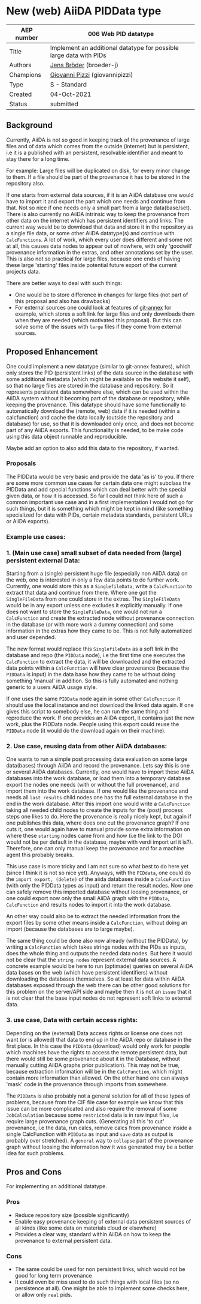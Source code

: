 # New (web) AiiDA PIDData type

| AEP number | 006 Web PID datatype                                              |
|------------|-------------------------------------------------------------------|
| Title      | Implement an additional datatype for possible large data with PIDs|
| Authors    | [Jens Bröder](mailto:j.broeder@fz-juelich.de) (broeder-j)         |
| Champions  | [Giovanni Pizzi](mailto:giovanni.pizzi@epfl.ch) (giovannipizzi)   |
| Type       | S - Standard                                                      |
| Created    | 04-Oct-2021                                                       |
| Status     | submitted                                                             |

## Background

Currently, AiiDA is not so good in keeping track of the provenance of large files and
of data which comes from the outside (internet) but is persistent, i.e it is a published with an persistent, resolvable identifier and meant to stay there for a long time.

For example: Large files will be duplicated on disk, for every minor change to them. 
If a file should be part of the provenance it has to be stored in the repository also.

If one starts from external data sources, if it is an AiiDA database one would have to import
it and export the part which one needs and continue from that. Not so nice if one needs only a
small part from a large data(base/set). There is also currently no AiiDA intrinsic way to keep the
provenance from other data on the internet which has persistent identifiers and links.
The current way would be to download that data and store it in the repository as a single file
data, or some other AiiDA datatype(s) and continue with `CalcFunctions`. 
A lot of work, which every user does different and some not at all, this causes data nodes to appear out
of nowhere, with only 'goodwill' provenance information in the extras, and other annotations set by the user.
This is also not so practical for large files, because one ends of having these large 'starting' files
inside potential future export of the current projects data.

There are better ways to deal with such things:
* One would be to store difference in changes for large files (not part of this proposal and also has drawbacks)
* For external sources one could look at features of [git-annex](https://git-annex.branchable.com/) for example,
which stores a soft link for large files and only downloads them when they are needed (which motivated this proposal).
But this can solve some of the issues with `large` files if they come from external sources. 

## Proposed Enhancement

One could implement a new datatype (similar to git-annex features), which only stores the PID (persistent links) of the data source in the database
with some additional metadata (which might be available on the website it self), so that no large files are stored in the database and repository. So it represents persistent data somewhere else,
which can be used within the AiiDA system without it becoming part of the database or repository, while keeping the provenance.
This datatype should have some functionally to automatically download the (remote, web) data if it is needed (within a calcfunction) and cache the data
locally (outside the repository and database) for use, so that it is downloaded only once, and does not become part of any AiiDA exports.
This functionality is needed, to be make code using this data object runnable and reproducible.

Maybe add an option to also add this data to the repository, if wanted.

### Proposals
The PIDData would be very basic and provide the data 'as is' to you. If there are some more common use cases for certain data one might subclass the PIDData and add special functions which can deal better with the special given data, or how it is accessed. So far I could not think here of such a common important use case and in a first implementation I would not go for such things, but it is something which might be kept in mind (like something specialized for data with PIDs, certain metadata standards, persistent URLs or AiiDA exports). 

### Example use cases:

### 1. (Main use case) small subset of data needed from (large) persistent external Data:

Starting from a (single) persistent huge file (especially non AiiDA data) on the web, one is interested in only a few data points to do further work. Currently, one would store this as a `SinglefileData`, write a `CalcFunction` to extract that data and continue from there. Where one got the `SingleFileData` from one could store in the extras. The `SingleFileData` would be in any export unless one excludes it explicitly manually. If one does not want to store the `SingleFileData`, one would not run a `CalcFunction` and create the extracted node without provenance connection in the database (or with more work a dummy connection) and some information in the extras how they came to be. This is not fully automatized and user depended.

The new format would replace this `SinglefileData` as a soft link in the database and repo (the `PIDData` node), i.e the first time one executes the `CalcFunction` to extract the data, it will be downloaded and the extracted data points within a `CalcFunction` will have clear provenance (because the `PIDData` is input) in the data base how they came to be without doing something 'manual' in addition. So this is fully automated and nothing generic to a users AiiDA usage style.

If one uses the same `PIDData` node again in some other `CalcFunction` it should use the local instance and not download the linked data again. If one gives this script to somebody else, he can run the same thing and reproduce the work. If one provides an AiiDA export, it contains just the new work, plus the PIDData node. People using this export could reuse the `PIDData` node (it would do the download again on their machine).

### 2. Use case, reusing data from other AiiDA databases: 
One wants to run a simple post processing data evaluation on some large data(bases) through AiiDA and record the provenance. Lets say this is one or several AiiDA databases. Currently, one would have to import these AiiDA databases into the work database, or load them into a temporary database export the nodes one needs (with or without the full provenance), and import them into the work database. If one would like the provenance and needs all `last results` child nodes one has the full external database in the end in the work database. After this import one would write a `CalcFunction` taking all needed child nodes to create the inputs for the (post) process steps one likes to do. Here the provenance is really nicely kept, but again if one publishes this data, where does one cut the provenance graph? If one cuts it, one would again have to manual provide some extra information on where these `starting` nodes came from and how (i.e the link to the DOI would not be per default in the database, maybe with verdi import url it is?). Therefore, one can only manual keep the provenance and for a machine agent this probably breaks.

This use case is more tricky and I am not sure so what best to do here yet (since I think it is not so nice yet).
Anyways, with the `PIDdata`, one could do the `import export, (delete)` of the aiida databases inside a `CalcuFunction` (with only the PIDData types as input) and return the result nodes. Now one can safely remove this imported database without loosing provenance, or one could export now only the small AiiDA graph with the `PIDData`, `CalcFunction` and results nodes to import it into the work database.

An other way could also be to extract the needed information from the export files by some other means inside a `CalcFunction`, without doing an import (because the databases are to large maybe).

The same thing could be done also now already (without the PIDData), by writing a `CalcFunction` which takes strings nodes with the PIDs as inputs, does the whole thing and outputs the needed data nodes. But here it would not be clear that the `string nodes` represent external data sources. A concrete example would be here to run (optimade) queries on several AiiDA data bases on the web (which have persistent identifiers) without downloading the databases themselves. So at least for data within AiiDA databases exposed through the web there can be other good solutions for this problem on the server/API side and maybe then it is not an `issue` that it is not clear that the base input nodes do not represent soft links to external data.

### 3. use case, Data with certain access rights:
Depending on the (external) Data access rights or license one does not want (or is allowed) that data to end up in the AiiDA repo or database in the first place. In this case the `PIDData` (download) would only work for people which machines have the rights to access the remote persistent data, but there would still be some provenance about it in the Database, without manually cutting AiiDA graphs prior publication). This may not be true, because extraction information will be in the `CalcFunction`, which might contain more information than allowed. On the other hand one can always 'mask' code in the provenance through imports from somewhere.

The `PIDData` is also probably not a general solution for all of these types of problems, because from the CIF file case for example we know that this issue can be more complicated and also require the removal of some `JobCalculation` because some `restricted` data is in raw input files, i.e require large provenance graph cuts.
(Generating all this 'to cut' provenance, i.e the data, run calcs, remove calcs from provenance inside a single CalcFunction with `PIDData` as input and `save` data as output is probably over stretched). A `general` way to `collapse` part of the provenance graph without loosing the information how it was generated may be a better idea for such problems.

## Pros and Cons

For implementing an additional datatype.

### Pros

* Reduce repository size (possible significantly)
* Enable easy provenance keeping of external data persistent sources of all kinds (like some data on materials cloud or elsewhere)
* Provides a clear way, standard within AiiDA on how to keep the provenance to external persistent data.


### Cons

* The same could be used for non persistent links, which would not be good for long term provenance
* It could even be miss used to do such things with local files (so no persistence at all). One might be able to implement some checks here, or allow only `real` pids.


